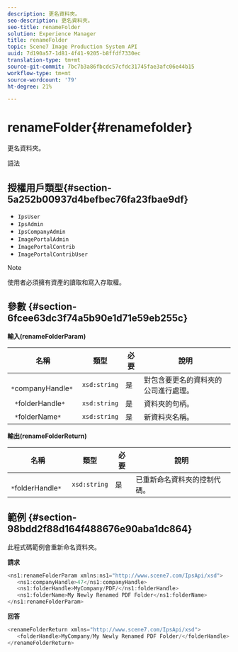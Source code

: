 ```yaml
---
description: 更名資料夾。
seo-description: 更名資料夾。
seo-title: renameFolder
solution: Experience Manager
title: renameFolder
topic: Scene7 Image Production System API
uuid: 7d190a57-1d81-4f41-9205-b8ffdf7330ec
translation-type: tm+mt
source-git-commit: 7bc7b3a86fbcdc57cfdc31745fae3afc06e44b15
workflow-type: tm+mt
source-wordcount: '79'
ht-degree: 21%

---
```



# renameFolder{#renamefolder}

更名資料夾。

語法

## 授權用戶類型{#section-5a252b00937d4befbec76fa23fbae9df}

* `IpsUser`
* `IpsAdmin`
* `IpsCompanyAdmin`
* `ImagePortalAdmin`
* `ImagePortalContrib`
* `ImagePortalContribUser`

>[!NOTE]
>
>使用者必須擁有資產的讀取和寫入存取權。

## 參數 {#section-6fcee63dc3f74a5b90e1d71e59eb255c}

**輸入(renameFolderParam)**

| 名稱 | 類型 | 必要 | 說明 |
|---|---|---|---|
| ` *`companyHandle`*` | `xsd:string` | 是 | 對包含要更名的資料夾的公司進行處理。 |
| ` *`folderHandle`*` | `xsd:string` | 是 | 資料夾的句柄。 |
| ` *`folderName`*` | `xsd:string` | 是 | 新資料夾名稱。 |

**輸出(renameFolderReturn)**

| 名稱 | 類型 | 必要 | 說明 |
|---|---|---|---|
| ` *`folderHandle`*` | `xsd:string` | 是 | 已重新命名資料夾的控制代碼。 |

## 範例 {#section-98bdd2f88d164f488676e90aba1dc864}

此程式碼範例會重新命名資料夾。

**請求**

```java
<ns1:renameFolderParam xmlns:ns1="http://www.scene7.com/IpsApi/xsd">
   <ns1:companyHandle>47</ns1:companyHandle>
   <ns1:folderHandle>MyCompany/PDF/</ns1:folderHandle>
   <ns1:folderName>My Newly Renamed PDF Folder</ns1:folderName>
</ns1:renameFolderParam>
```

**回答**

```java
<renameFolderReturn xmlns="http://www.scene7.com/IpsApi/xsd">
   <folderHandle>MyCompany/My Newly Renamed PDF Folder/</folderHandle>
</renameFolderReturn>
```

